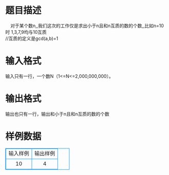 # 

 
 # 题目描述 
&nbsp;&nbsp;&nbsp;&nbsp;对于某个数n,,我们这次的工作仅是求出小于n且和n互质的数的个数,,比如n=10时&nbsp;1,3,7,9均与10互质<BR>//互质的定义是gcd(a,b)=1 

 
 # 输入格式 
输入只有一行，一个数N（1&lt;=N&lt;=2,000,000,000）。 

 
 # 输出格式 
输出也只有一行，输出和小于n且和n互质的数的个数 
# 样例数据
<style>
        table,table tr th, table tr td { border:1px solid #0094ff; }
        table { width: 200px; min-height: 25px; line-height: 25px; text-align: center; border-collapse: collapse;}   
    </style>
<table>
	<tr>
		<td>输入样例</td>
		<td>输出样例</td>
	</tr>
<tr><td>10</td><td>4</td></tr></table>
